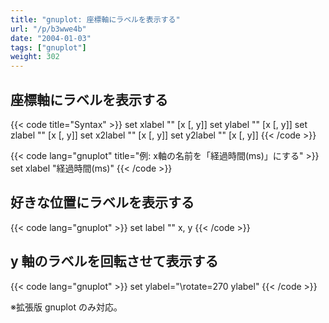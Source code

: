 ```yaml
---
title: "gnuplot: 座標軸にラベルを表示する"
url: "/p/b3wwe4b"
date: "2004-01-03"
tags: ["gnuplot"]
weight: 302
---
```


座標軸にラベルを表示する
----

{{< code title="Syntax" >}}
set xlabel "<label>" [x [, y]]
set ylabel "<label>" [x [, y]]
set zlabel "<label>" [x [, y]]
set x2label "<label>" [x [, y]]
set y2label "<label>" [x [, y]]
{{< /code >}}

{{< code lang="gnuplot" title="例: x軸の名前を「経過時間(ms)」にする" >}}
set xlabel "経過時間(ms)"
{{< /code >}}


好きな位置にラベルを表示する
----

{{< code lang="gnuplot" >}}
set label "<label>" x, y
{{< /code >}}


y 軸のラベルを回転させて表示する
----

{{< code lang="gnuplot" >}}
set ylabel="\rotate=270 ylabel"
{{< /code >}}

※拡張版 gnuplot のみ対応。


